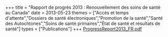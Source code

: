 +++
title = "Rapport de progrès 2013 : Renouvellement des soins de santé au Canada"
date = 2013-05-23
themes = ["Accès et temps d'attente","Dossiers de santé électroniques","Promotion de la santé","Santé des Autochtones","Soins de santé primaires","État de santé et résultats de santé"]
types = ["Publications"]
+++
[ProgressReport2013\_FR.pdf](/files/ProgressReport2013_FR.pdf)

